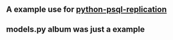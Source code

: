 
##   A example use for [python-psql-replication](https://github.com/jiamo/python-psql-replication)


##   models.py album was just a example
